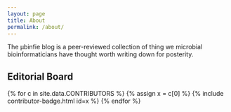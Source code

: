 ```yaml
---
layout: page
title: About
permalink: /about/
---
```


The µbinfie blog is a peer-reviewed collection of thing we microbial bioinformaticians have thought worth writing down for posterity.

## Editorial Board

<div style="display: flex; flex-wrap: wrap;">
{% for c in site.data.CONTRIBUTORS %}
{% assign x = c[0] %}
{% include contributor-badge.html id=x %}
{% endfor %}
</div>

